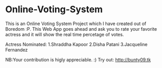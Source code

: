 # Online-Voting-System
This is an Online Voting System Project which I have created out of Boredom :P.
This Web App goes ahead and ask you to rate your favorite actress and it will show the real time percetage of votes.

Actress Nominated:
1.Shraddha Kapoor
2.Disha Patani
3.Jacqueline Fernandez

NB:Your contribution is higly appreciable. :) 
Try out:
http://bunty09.tk
